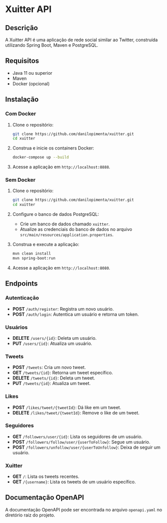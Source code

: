 # Xuitter API

## Descrição
A Xuitter API é uma aplicação de rede social similar ao Twitter, construída utilizando Spring Boot, Maven e PostgreSQL.

## Requisitos
- Java 11 ou superior
- Maven
- Docker (opcional)

## Instalação

### Com Docker
1. Clone o repositório:
    ```bash
    git clone https://github.com/danilopimenta/xuitter.git
    cd xuitter
    ```

2. Construa e inicie os containers Docker:
    ```bash
    docker-compose up --build
    ```

3. Acesse a aplicação em `http://localhost:8888`.

### Sem Docker
1. Clone o repositório:
    ```bash
    git clone https://github.com/danilopimenta/xuitter.git
    cd xuitter
    ```

2. Configure o banco de dados PostgreSQL:
    - Crie um banco de dados chamado `xuitter`.
    - Atualize as credenciais do banco de dados no arquivo `src/main/resources/application.properties`.

3. Construa e execute a aplicação:
    ```bash
    mvn clean install
    mvn spring-boot:run
    ```

4. Acesse a aplicação em `http://localhost:8080`.

## Endpoints

### Autenticação
- **POST** `/auth/register`: Registra um novo usuário.
- **POST** `/auth/login`: Autentica um usuário e retorna um token.

### Usuários
- **DELETE** `/users/{id}`: Deleta um usuário.
- **PUT** `/users/{id}`: Atualiza um usuário.

### Tweets
- **POST** `/tweets`: Cria um novo tweet.
- **GET** `/tweets/{id}`: Retorna um tweet específico.
- **DELETE** `/tweets/{id}`: Deleta um tweet.
- **PUT** `/tweets/{id}`: Atualiza um tweet.

### Likes
- **POST** `/likes/tweet/{tweetId}`: Dá like em um tweet.
- **DELETE** `/likes/tweet/{tweetId}`: Remove o like de um tweet.

### Seguidores
- **GET** `/followers/user/{id}`: Lista os seguidores de um usuário.
- **POST** `/followers/follow/user/{userToFollow}`: Segue um usuário.
- **POST** `/followers/unfollow/user/{userToUnfollow}`: Deixa de seguir um usuário.

### Xuitter
- **GET** `/`: Lista os tweets recentes.
- **GET** `/{username}`: Lista os tweets de um usuário específico.

## Documentação OpenAPI
A documentação OpenAPI pode ser encontrada no arquivo `openapi.yaml` no diretório raiz do projeto.